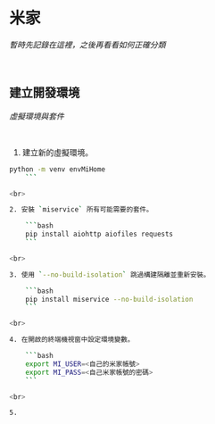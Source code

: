 # 米家

_暫時先記錄在這裡，之後再看看如何正確分類_

<br>

## 建立開發環境

_虛擬環境與套件_

<br>

1. 建立新的虛擬環境。

```bash
python -m venv envMiHome
    ```

<br>

2. 安裝 `miservice` 所有可能需要的套件。

    ```bash
    pip install aiohttp aiofiles requests
    ```

<br>

3. 使用 `--no-build-isolation` 跳過構建隔離並重新安裝。

    ```bash
    pip install miservice --no-build-isolation
    ```

<br>

4. 在開啟的終端機視窗中設定環境變數。

    ```bash
    export MI_USER=<自己的米家帳號>
    export MI_PASS=<自己米家帳號的密碼>
    ```

<br>

5.  